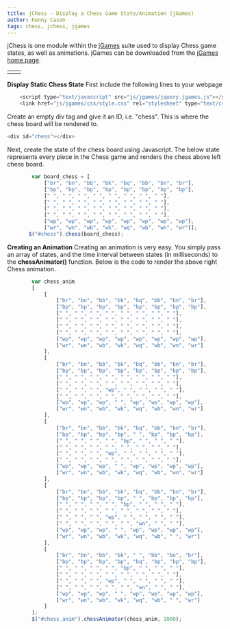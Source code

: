 ```yaml
---
title: jChess - Display a Chess Game State/Animation (jGames)
author: Kenny Cason
tags: chess, jchess, jgames
---
```


jChess is one module within the <a href="http://kennycason.com/2011/08/08/jgames/">jGames</a> suite used to display Chess game states, as well as animations. jGames can be downloaded from the <a href="http://kennycason.com/2011/08/08/jgames/">jGames home page</a>. 
    <table>
        <tr><td><div id="chess"></div></td><td><div id="chess_anim"></div></td></tr>
    </table>

<strong>Display Static Chess State</strong>
First include the following lines to your webpage

```javascript
    <script type="text/javascript" src="js/jgames/jquery.jgames.js"></script>
    <link href="js/jgames/css/style.css" rel="stylesheet" type="text/css" />

```
Create an empty div tag and give it an ID, i.e. "chess". This is where the chess board will be rendered to.

```javascript
<div id="chess"></div>

```
Next, create the state of the chess board using Javascript. The below state represents every piece in the Chess game and renders the chess above left chess board.

```javascript
        var board_chess = [
            ["br", "bn", "bb", "bk", "bq", "bb", "bn", "br"],
            ["bp", "bp", "bp", "bp", "bp", "bp", "bp", "bp"],
            [" ", " ", " ", " ", " ", " ", " ", " "],
            [" ", " ", " ", " ", " ", " ", " ", " "],
            [" ", " ", " ", " ", " ", " ", " ", " "],
            [" ", " ", " ", " ", " ", " ", " ", " "],
            ["wp", "wp", "wp", "wp", "wp", "wp", "wp", "wp"],
            ["wr", "wn", "wb", "wk", "wq", "wb", "wn", "wr"]];
       $("#chess").chess(board_chess);
```

<strong>Creating an Animation</strong>
Creating an animation is very easy. You simply pass an array of states, and the time interval between states (in milliseconds) to the <b>chessAnimator()</b> function. Below is the code to render the above right Chess animation.

```javascript
        var chess_anim
        [
            [
                ["br", "bn", "bb", "bk", "bq", "bb", "bn", "br"],
                ["bp", "bp", "bp", "bp", "bp", "bp", "bp", "bp"],
                [" ", " ", " ", " ", " ", " ", " ", " "],
                [" ", " ", " ", " ", " ", " ", " ", " "],
                [" ", " ", " ", " ", " ", " ", " ", " "],
                [" ", " ", " ", " ", " ", " ", " ", " "],
                ["wp", "wp", "wp", "wp", "wp", "wp", "wp", "wp"],
                ["wr", "wn", "wb", "wk", "wq", "wb", "wn", "wr"]
            ],
            [
                ["br", "bn", "bb", "bk", "bq", "bb", "bn", "br"],
                ["bp", "bp", "bp", "bp", "bp", "bp", "bp", "bp"],
                [" ", " ", " ", " ", " ", " ", " ", " "],
                [" ", " ", " ", " ", " ", " ", " ", " "],
                [" ", " ", " ", "wp", " ", " ", " ", " "],
                [" ", " ", " ", " ", " ", " ", " ", " "],
                ["wp", "wp", "wp", " ", "wp", "wp", "wp", "wp"],
                ["wr", "wn", "wb", "wk", "wq", "wb", "wn", "wr"]
            ],
            [   
                ["br", "bn", "bb", "bk", "bq", "bb", "bn", "br"],
                ["bp", "bp", "bp", "bp", " ", "bp", "bp", "bp"],
                [" ", " ", " ", " ", "bp", " ", " ", " "],
                [" ", " ", " ", " ", " ", " ", " ", " "],
                [" ", " ", " ", "wp", " ", " ", " ", " "],
                [" ", " ", " ", " ", " ", " ", " ", " "],
                ["wp", "wp", "wp", " ", "wp", "wp", "wp", "wp"],
                ["wr", "wn", "wb", "wk", "wq", "wb", "wn", "wr"]
            ],
            [   
                ["br", "bn", "bb", "bk", "bq", "bb", "bn", "br"],
                ["bp", "bp", "bp", "bp", " ", "bp", "bp", "bp"],
                [" ", " ", " ", " ", "bp", " ", " ", " "],
                [" ", " ", " ", " ", " ", " ", " ", " "],
                [" ", " ", " ", "wp", " ", " ", " ", " "],
                [" ", " ", " ", " ", " ", "wn", " ", " "],
                ["wp", "wp", "wp", " ", "wp", "wp", "wp", "wp"],
                ["wr", "wn", "wb", "wk", "wq", "wb", " ", "wr"]
            ],
            [   
                ["br", "bn", "bb", "bk", " ", "bb", "bn", "br"],
                ["bp", "bp", "bp", "bp", "bq", "bp", "bp", "bp"],
                [" ", " ", " ", " ", "bp", " ", " ", " "],
                [" ", " ", " ", " ", " ", " ", " ", " "],
                [" ", " ", " ", "wp", " ", " ", " ", " "],
                [" ", " ", " ", " ", " ", "wn", " ", " "],
                ["wp", "wp", "wp", " ", "wp", "wp", "wp", "wp"],
                ["wr", "wn", "wb", "wk", "wq", "wb", " ", "wr"]
            ]
        ];
        $("#chess_anim").chessAnimator(chess_anim, 1000);
```
<script src="//ajax.googleapis.com/ajax/libs/jquery/1.6.2/jquery.min.js" type="text/javascript"></script><script type="text/javascript" src="http://kennycason.com/js/jgames/jquery.jgames.js"></script>
<script type="text/javascript" src="http://kennycason.com/js/jgames/jquery.jgames.demo-data.js"></script>
<link href="http://kennycason.com/js/jgames/css/style.css" rel="stylesheet" type="text/css" />
<script type="text/javascript">
<!--
$(document).ready(function(){$("#chess").chess(board_chess);$("#chess_anim").chessAnimator(chess_anim, 1000);});
//--></script>